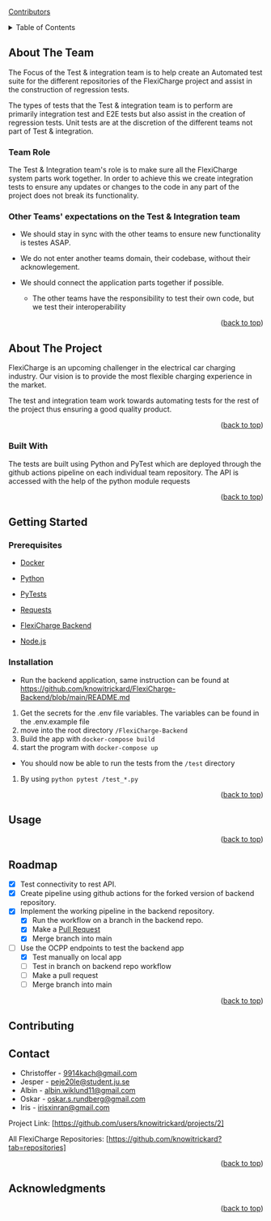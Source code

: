 
<a name="readme-top"></a>

[Contributors][contributors-url]


<!-- TABLE OF CONTENTS -->
<details>
  <summary>Table of Contents</summary>
  <ol>
    <li>
      <a href="#about-the-team">About The Team</a>
      <ul>
        <li><a href="#team-role">Team Role</a></li>
        <li><a href="#other-teams-requests-on-team">Other Teams Requests on team</a></li>
      </ul>
    </li>
    <li>
      <a href="#about-the-project">About The Project</a>
      <ul>
        <li><a href="#built-with">Built With</a></li>
      </ul>
    </li>
    <li>
      <a href="#getting-started">Getting Started</a>
      <ul>
        <li><a href="#prerequisites">Prerequisites</a></li>
        <li><a href="#installation">Installation</a></li>
      </ul>
    </li>
    <li><a href="#usage">Usage</a></li>
    <li><a href="#roadmap">Roadmap</a></li>
    <li><a href="#contributing">Contributing</a></li>
    <li><a href="#license">License</a></li>
    <li><a href="#contact">Contact</a></li>
    <li><a href="#acknowledgments">Acknowledgments</a></li>
  </ol>
</details>

<!-- ABOUT THE TEAM -->
## About The Team

The Focus of the Test & integration team is to help create an Automated test suite for the different repositories of the FlexiCharge project and assist in the construction of regression tests. 

The types of tests that the Test & integration team is to perform are primarily integration test and E2E tests but also assist in the creation of regression tests. Unit tests are at the discretion of the different teams not part of Test & integration. 

### Team Role

The Test & Integration team's role is to make sure all the FlexiCharge system parts work together. In order to achieve this we create integration tests to ensure any updates or changes to the code in any part of the project does not break its functionality.

### Other Teams' expectations on the Test & Integration team

- We should stay in sync with the other teams to ensure new functionality is testes ASAP.

- We do not enter another teams domain, their codebase, without their acknowlegement.

- We should connect the application parts together if possible. 
  - The other teams have the responsibility to test their own code, but we test their interoperability

<p align="right">(<a href="#readme-top">back to top</a>)</p>



<!-- ABOUT THE PROJECT -->
## About The Project

FlexiCharge is an upcoming challenger in the electrical car charging industry.
Our vision is to provide the most flexible charging experience in the market.

The test and integration team work towards automating tests for the rest of the project thus ensuring a good quality product.

<p align="right">(<a href="#readme-top">back to top</a>)</p>

### Built With
The tests are built using Python and PyTest which are deployed through the github actions pipeline on each individual team repository.
The API is accessed with the help of the python module requests


<!--
This section should list any major frameworks/libraries used to bootstrap your project. Leave any add-ons/plugins for the acknowledgements section. Here are a few examples.

  [![Next][Next.js]][Next-url]
* [![React][React.js]][React-url]
* [![Vue][Vue.js]][Vue-url]
* [![Angular][Angular.io]][Angular-url]
* [![Svelte][Svelte.dev]][Svelte-url]
* [![Laravel][Laravel.com]][Laravel-url]
* [![Bootstrap][Bootstrap.com]][Bootstrap-url]
-->

<p align="right">(<a href="#readme-top">back to top</a>)</p>



<!-- GETTING STARTED -->
## Getting Started


### Prerequisites

- <a href="https://www.docker.com/">Docker</a>

- <a href="https://www.python.org/">Python</a>
- <a href="https://docs.pytest.org">PyTests</a>
- <a href="https://pypi.org/project/requests/">Requests</a>
- <a href="https://github.com/knowitrickard/FlexiCharge-Backend">FlexiCharge Backend</a>
- <a href="https://nodejs.org/en/">Node.js</a>


<!--This is an example of how to list things you need to use the software and how to install them.
* npm
  ```sh
  npm install npm@latest -g
  ```
-->
### Installation
- Run the backend application, same instruction can be found at https://github.com/knowitrickard/FlexiCharge-Backend/blob/main/README.md
1. Get the secrets for the .env file variables. The variables can be found in the .env.example file
2. move into the root directory ```/FlexiCharge-Backend```
3. Build the app with ```docker-compose build```
4. start the program with ```docker-compose up```
- You should now be able to run the tests from the ```/test``` directory 
1. By using ```python pytest /test_*.py``` 


<!--_Below is an example of how you can instruct your audience on installing and setting up your app. This template doesn't rely on any external dependencies or services._

2. Clone the repo
   ```sh
   git clone https://github.com/your_username_/Project-Name.git
   ```
3. Install NPM packages
   ```sh
   npm install
   ```
4. Enter your API in `config.js`
   ```js
   const API_KEY = 'ENTER YOUR API';
   ```

-->

<p align="right">(<a href="#readme-top">back to top</a>)</p>



<!-- USAGE EXAMPLES -->
## Usage


<!--
Use this space to show useful examples of how a project can be used. Additional screenshots, code examples and demos work well in this space. You may also link to more resources.

_For more examples, please refer to the [Documentation](https://example.com)_
-->

<p align="right">(<a href="#readme-top">back to top</a>)</p>



<!-- ROADMAP -->
## Roadmap

- [x] Test connectivity to rest API.
- [x] Create pipeline using github actions for the forked version of backend repository.
- [x] Implement the working pipeline in the backend repository. 
    - [x] Run the workflow on a branch in the backend repo.
    - [x] Make a <a href="https://github.com/knowitrickard/FlexiCharge-Backend/pull/163">Pull Request</a>
    - [x] Merge branch into main  
- [ ] Use the OCPP endpoints to test the backend app
    - [x] Test manually on local app 
    - [ ] Test in branch on backend repo workflow
    - [ ] Make a pull request
    - [ ] Merge branch into main

<p align="right">(<a href="#readme-top">back to top</a>)</p>



<!-- CONTRIBUTING -->
## Contributing

<!--
Contributions are what make the open source community such an amazing place to learn, inspire, and create. Any contributions you make are **greatly appreciated**.

If you have a suggestion that would make this better, please fork the repo and create a pull request. You can also simply open an issue with the tag "enhancement".
Don't forget to give the project a star! Thanks again!

1. Fork the Project
2. Create your Feature Branch (`git checkout -b feature/AmazingFeature`)
3. Commit your Changes (`git commit -m 'Add some AmazingFeature'`)
4. Push to the Branch (`git push origin feature/AmazingFeature`)
5. Open a Pull Request

<p align="right">(<a href="#readme-top">back to top</a>)</p>
-->



<!-- CONTACT -->
## Contact

- Christoffer - 9914kach@gmail.com
- Jesper - peje20le@student.ju.se
- Albin - albin.wiklund11@gmail.com
- Oskar - oskar.s.rundberg@gmail.com
- Iris - irisxinran@gmail.com

Project Link: [https://github.com/users/knowitrickard/projects/2]

All FlexiCharge Repositories: [https://github.com/knowitrickard?tab=repositories]

<p align="right">(<a href="#readme-top">back to top</a>)</p>



<!-- ACKNOWLEDGMENTS -->
## Acknowledgments


<!--
Use this space to list resources you find helpful and would like to give credit to. I've included a few of my favorites to kick things off!

* [Choose an Open Source License](https://choosealicense.com)
* [GitHub Emoji Cheat Sheet](https://www.webpagefx.com/tools/emoji-cheat-sheet)
* [Malven's Flexbox Cheatsheet](https://flexbox.malven.co/)
* [Malven's Grid Cheatsheet](https://grid.malven.co/)
* [Img Shields](https://shields.io)
* [GitHub Pages](https://pages.github.com)
* [Font Awesome](https://fontawesome.com)
* [React Icons](https://react-icons.github.io/react-icons/search)
-->
<p align="right">(<a href="#readme-top">back to top</a>)</p>



<!-- MARKDOWN LINKS & IMAGES -->
<!-- https://www.markdownguide.org/basic-syntax/#reference-style-links -->
[contributors-shield]: https://img.shields.io/github/contributors/othneildrew/Best-README-Template.svg?style=for-the-badge
[contributors-url]: https://github.com/knowitrickard/FlexiCharge-Test-and-integration/graphs/contributors
[product-screenshot]: images/screenshot.png
[Next.js]: https://img.shields.io/badge/next.js-000000?style=for-the-badge&logo=nextdotjs&logoColor=white
[Next-url]: https://nextjs.org/
[React.js]: https://img.shields.io/badge/React-20232A?style=for-the-badge&logo=react&logoColor=61DAFB
[React-url]: https://reactjs.org/
[Vue.js]: https://img.shields.io/badge/Vue.js-35495E?style=for-the-badge&logo=vuedotjs&logoColor=4FC08D
[Vue-url]: https://vuejs.org/
[Angular.io]: https://img.shields.io/badge/Angular-DD0031?style=for-the-badge&logo=angular&logoColor=white
[Angular-url]: https://angular.io/
[Svelte.dev]: https://img.shields.io/badge/Svelte-4A4A55?style=for-the-badge&logo=svelte&logoColor=FF3E00
[Svelte-url]: https://svelte.dev/
[Laravel.com]: https://img.shields.io/badge/Laravel-FF2D20?style=for-the-badge&logo=laravel&logoColor=white
[Laravel-url]: https://laravel.com
[Bootstrap.com]: https://img.shields.io/badge/Bootstrap-563D7C?style=for-the-badge&logo=bootstrap&logoColor=white
[Bootstrap-url]: https://getbootstrap.com
[JQuery.com]: https://img.shields.io/badge/jQuery-0769AD?style=for-the-badge&logo=jquery&logoColor=white
[JQuery-url]: https://jquery.com 
